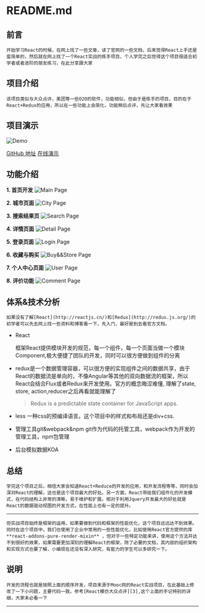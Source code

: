 README.md
=========

前言
--

	开始学习React的时候，在网上找了一些文章，读了官网的一些文档，后来觉得React上手还是蛮简单的，然后就在网上找了一个React实战的练手项目，个人学完之后觉得这个项目很适合初学者或者进阶的朋友练习，在此分享跟大家

项目介绍
--

	该项目类似与大众点评，美团等一些O2O的软件，功能相似，但由于是练手的项目，目的在于React+Redux的应用，所以在一些功能上会简化，功能稍后点评，先让大家看效果
 

项目演示
----
![Demo](http://img.blog.csdn.net/20170611144642685?watermark/2/text/aHR0cDovL2Jsb2cuY3Nkbi5uZXQvTWFnaWNfc29mdHdhcmU=/font/5a6L5L2T/fontsize/400/fill/I0JBQkFCMA==/dissolve/70/gravity/SouthEast)

  [GitHub 地址][4]
  [在线演示][5]


功能介绍
----

 **1. 首页开发**
	 ![Main Page](http://img.blog.csdn.net/20170611142406421?watermark/2/text/aHR0cDovL2Jsb2cuY3Nkbi5uZXQvTWFnaWNfc29mdHdhcmU=/font/5a6L5L2T/fontsize/400/fill/I0JBQkFCMA==/dissolve/70/gravity/SouthEast)
	 
 **2. 城市页面**
 ![City Page](http://img.blog.csdn.net/20170611143110102?watermark/2/text/aHR0cDovL2Jsb2cuY3Nkbi5uZXQvTWFnaWNfc29mdHdhcmU=/font/5a6L5L2T/fontsize/400/fill/I0JBQkFCMA==/dissolve/70/gravity/SouthEast)
 
 **3. 搜索结果页**
![Search Page](http://img.blog.csdn.net/20170611143309568?watermark/2/text/aHR0cDovL2Jsb2cuY3Nkbi5uZXQvTWFnaWNfc29mdHdhcmU=/font/5a6L5L2T/fontsize/400/fill/I0JBQkFCMA==/dissolve/70/gravity/SouthEast)

 **4. 详情页面**
![Detail Page](http://img.blog.csdn.net/20170611143432857?watermark/2/text/aHR0cDovL2Jsb2cuY3Nkbi5uZXQvTWFnaWNfc29mdHdhcmU=/font/5a6L5L2T/fontsize/400/fill/I0JBQkFCMA==/dissolve/70/gravity/SouthEast)

 **5. 登录页面**
![Login Page](http://img.blog.csdn.net/20170611143653860?watermark/2/text/aHR0cDovL2Jsb2cuY3Nkbi5uZXQvTWFnaWNfc29mdHdhcmU=/font/5a6L5L2T/fontsize/400/fill/I0JBQkFCMA==/dissolve/70/gravity/SouthEast)

 **6. 收藏与购买**
![Buy&&Store Page](http://img.blog.csdn.net/20170611144013838?watermark/2/text/aHR0cDovL2Jsb2cuY3Nkbi5uZXQvTWFnaWNfc29mdHdhcmU=/font/5a6L5L2T/fontsize/400/fill/I0JBQkFCMA==/dissolve/70/gravity/SouthEast)

 **7. 个人中心页面**
![User Page](http://img.blog.csdn.net/20170611143847525?watermark/2/text/aHR0cDovL2Jsb2cuY3Nkbi5uZXQvTWFnaWNfc29mdHdhcmU=/font/5a6L5L2T/fontsize/400/fill/I0JBQkFCMA==/dissolve/70/gravity/SouthEast)

 **8. 评价功能**
![Comment Page](http://img.blog.csdn.net/20170611144257105?watermark/2/text/aHR0cDovL2Jsb2cuY3Nkbi5uZXQvTWFnaWNfc29mdHdhcmU=/font/5a6L5L2T/fontsize/400/fill/I0JBQkFCMA==/dissolve/70/gravity/SouthEast)


体系&技术分析
-------
	如果没有了解[React](http://reactjs.cn/)和[Redux](http://redux.js.org/)的初学者可以先去网上找一些资料和博客看一下，先入门，最好是到去看官方文档。
	

 - React

	框架React提供模块开发的规范，每一个组件，每一个页面当做一个模块Component,极大便捷了团队的开发，同时可以很方便做到组件的分离
	

 - redux是一个数据管理容器，可以很方便的实现组件之间的数据共享，由于React的数据流是单向的，不像Angular等其他的双向数据流的框架，所以React会结合Flux或者Redux来开发使用。官方的概念晦涩难懂, 理解了state, store, action,reducer之后再看就能理解了

    >Redux is a predictable state container for JavaScript apps.

 - less
	 一种css的预编译语言。这个项目中的样式和布局还是div+css.
	 
 - 管理工具git&webpack&npm
	 git作为代码的托管工具，webpack作为开发的管理工具，npm包管理

 - 后台模拟数据KOA

总结
--
	学完这个项目之后，相信大家会知道React+Reduce的开发的应用，和开发流程等等，同时会加深对React的理解，这也是这个项目最大的好处。另一方面，React带给我们组件化的开发模式，在代码结构上非常的清晰，易于维护和扩展。相对于利用Jquery开发最大的好处就是React的数据驱动视图的开发方式，在性能上也有一定的提升。


----------


	但实战项目始终是框架的运用，如果要做到代码和框架的性能优化，这个项目远远达不到效果。同时在这个项目中，我们也使用了企业中常用的一些性能优化，比如使用React官方提供的库 **react-addons-pure-render-mixin** ，但对于一些特定功能来讲，使用这个方法并达不到很好的效果，如果需要更加深刻的理解React的框架，除了必要的文档，其内部的组织架构和实现方式也要了解，小编现在还没有深入研究，有能力的学生可以多研究一下。

说明
--

	开发的流程也就是按照上面的顺序开发，项目来源于Mooc网的React实战项目，在此基础上修改了一下小问题，主要代码一致。参考[React模仿大众点评][3],这个上面的手记特别的详细，大家未必看一下


----------
[1]:http://reactjs.cn/
[2]:http://redux.js.org/
[3]:http://www.imooc.com/u/1089809/articles
[4]:https://github.com/Magiccwl/dzdp-react
[5]:www.baidu.com
